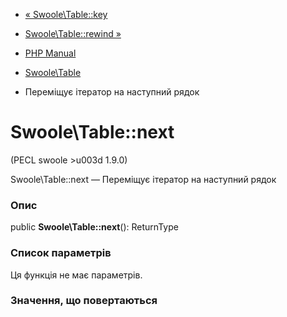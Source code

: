 - [« Swoole\Table::key](swoole-table.key.md)
- [Swoole\Table::rewind »](swoole-table.rewind.md)

- [PHP Manual](index.md)
- [Swoole\Table](class.swoole-table.md)
- Переміщує ітератор на наступний рядок

# Swoole\Table::next

(PECL swoole \>u003d 1.9.0)

Swoole\Table::next — Переміщує ітератор на наступний рядок

### Опис

public **Swoole\Table::next**(): ReturnType

### Список параметрів

Ця функція не має параметрів.

### Значення, що повертаються
